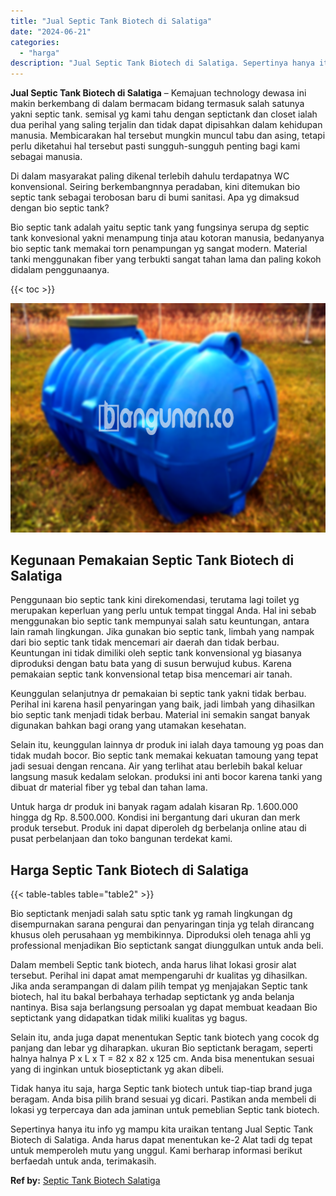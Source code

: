 ```yaml
---
title: "Jual Septic Tank Biotech di Salatiga"
date: "2024-06-21"
categories: 
  - "harga"
description: "Jual Septic Tank Biotech di Salatiga. Sepertinya hanya itu info yg mampu kita uraikan tentang Jual Septic Tank Biotech di Salatiga. Anda harus dapat menentuk..."
---
```


**Jual Septic Tank Biotech di Salatiga** – Kemajuan technology dewasa ini makin berkembang di dalam bermacam bidang termasuk salah satunya yakni septic tank. semisal yg kami tahu dengan septictank dan closet ialah dua perihal yang saling terjalin dan tidak dapat dipisahkan dalam kehidupan manusia. Membicarakan hal tersebut mungkin muncul tabu dan asing, tetapi perlu diketahui hal tersebut pasti sungguh-sungguh penting bagi kami sebagai manusia.

Di dalam masyarakat paling dikenal terlebih dahulu terdapatnya WC konvensional. Seiring berkembangnnya peradaban, kini ditemukan bio septic tank sebagai terobosan baru di bumi sanitasi. Apa yg dimaksud dengan bio septic tank?

Bio septic tank adalah yaitu septic tank yang fungsinya serupa dg septic tank konvesional yakni menampung tinja atau kotoran manusia, bedanyanya bio septic tank memakai torn penampungan yg sangat modern. Material tanki menggunakan fiber yang terbukti sangat tahan lama dan paling kokoh didalam penggunaanya.

{{< toc >}}

![Jual Septic Tank Biotech di Salatiga](/images/jual-bio-septictank-01.png)

## Kegunaan Pemakaian Septic Tank Biotech di Salatiga

Penggunaan bio septic tank kini direkomendasi, terutama lagi toilet yg merupakan keperluan yang perlu untuk tempat tinggal Anda. Hal ini sebab menggunakan bio septic tank mempunyai salah satu keuntungan, antara lain ramah lingkungan. Jika gunakan bio septic tank, limbah yang nampak dari bio septic tank tidak mencemari air daerah dan tidak berbau. Keuntungan ini tidak dimiliki oleh septic tank konvensional yg biasanya diproduksi dengan batu bata yang di susun berwujud kubus. Karena pemakaian septic tank konvensional tetap bisa mencemari air tanah.

Keunggulan selanjutnya dr pemakaian bi septic tank yakni tidak berbau. Perihal ini karena hasil penyaringan yang baik, jadi limbah yang dihasilkan bio septic tank menjadi tidak berbau. Material ini semakin sangat banyak digunakan bahkan bagi orang yang utamakan kesehatan.

Selain itu, keunggulan lainnya dr produk ini ialah daya tamoung yg poas dan tidak mudah bocor. Bio septic tank memakai kekuatan tamoung yang tepat jadi sesuai dengan rencana. Air yang terlihat atau berlebih bakal keluar langsung masuk kedalam selokan. produksi ini anti bocor karena tanki yang dibuat dr material fiber yg tebal dan tahan lama.

Untuk harga dr produk ini banyak ragam adalah kisaran Rp. 1.600.000 hingga dg Rp. 8.500.000. Kondisi ini bergantung dari ukuran dan merk produk tersebut. Produk ini dapat diperoleh dg berbelanja online atau di pusat perbelanjaan dan toko bangunan terdekat kami.

## Harga Septic Tank Biotech di Salatiga

{{< table-tables table="table2" >}}

Bio septictank menjadi salah satu sptic tank yg ramah lingkungan dg disempurnakan sarana pengurai dan penyaringan tinja yg telah dirancang khusus oleh perusahaan yg membikinnya. Diproduksi oleh tenaga ahli yg professional menjadikan Bio septictank sangat diunggulkan untuk anda beli.

Dalam membeli Septic tank biotech, anda harus lihat lokasi grosir alat tersebut. Perihal ini dapat amat mempengaruhi dr kualitas yg dihasilkan. Jika anda serampangan di dalam pilih tempat yg menjajakan Septic tank biotech, hal itu bakal berbahaya terhadap septictank yg anda belanja nantinya. Bisa saja berlangsung persoalan yg dapat membuat keadaan Bio septictank yang didapatkan tidak miliki kualitas yg bagus.

Selain itu, anda juga dapat menentukan Septic tank biotech yang cocok dg panjang dan lebar yg diharapkan. ukuran Bio septictank beragam, seperti halnya halnya P x L x T = 82 x 82 x 125 cm. Anda bisa menentukan sesuai yang di inginkan untuk bioseptictank yg akan dibeli.

Tidak hanya itu saja, harga Septic tank biotech untuk tiap-tiap brand juga beragam. Anda bisa pilih brand sesuai yg dicari. Pastikan anda membeli di lokasi yg terpercaya dan ada jaminan untuk pemeblian Septic tank biotech.

Sepertinya hanya itu info yg mampu kita uraikan tentang Jual Septic Tank Biotech di Salatiga. Anda harus dapat menentukan ke-2 Alat tadi dg tepat untuk memperoleh mutu yang unggul. Kami berharap informasi berikut berfaedah untuk anda, terimakasih.

**Ref by:** [Septic Tank Biotech Salatiga](https://id.wikipedia.org/wiki/Septic)
